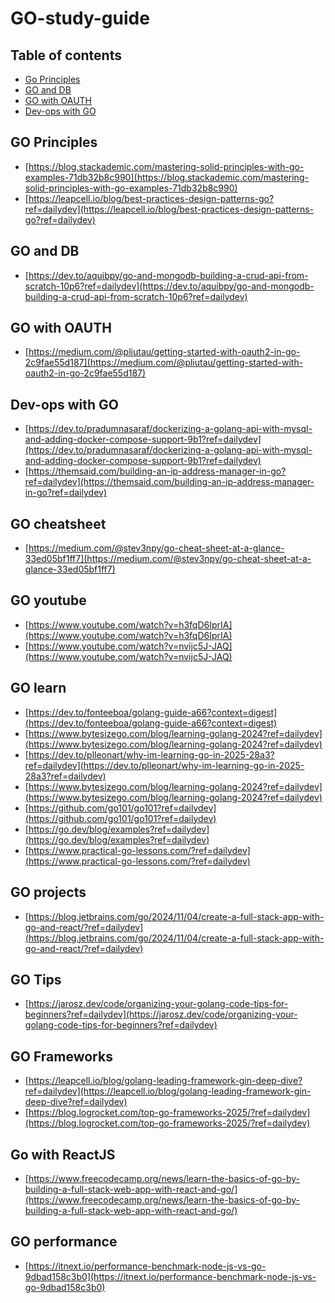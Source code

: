 # GO-study-guide

## Table of contents

- [Go Principles](#go-principles)
- [GO and DB](#go-and-db)
- [GO with OAUTH](#go-with-oauth)
- [Dev-ops with GO](#dev-ops-with-go)

## GO Principles
- [https://blog.stackademic.com/mastering-solid-principles-with-go-examples-71db32b8c990](https://blog.stackademic.com/mastering-solid-principles-with-go-examples-71db32b8c990)<br>
- [https://leapcell.io/blog/best-practices-design-patterns-go?ref=dailydev](https://leapcell.io/blog/best-practices-design-patterns-go?ref=dailydev)<br>

## GO and DB
- [https://dev.to/aquibpy/go-and-mongodb-building-a-crud-api-from-scratch-10p6?ref=dailydev](https://dev.to/aquibpy/go-and-mongodb-building-a-crud-api-from-scratch-10p6?ref=dailydev)<br>

## GO with OAUTH
- [https://medium.com/@pliutau/getting-started-with-oauth2-in-go-2c9fae55d187](https://medium.com/@pliutau/getting-started-with-oauth2-in-go-2c9fae55d187)<br>

## Dev-ops with GO
- [https://dev.to/pradumnasaraf/dockerizing-a-golang-api-with-mysql-and-adding-docker-compose-support-9b1?ref=dailydev](https://dev.to/pradumnasaraf/dockerizing-a-golang-api-with-mysql-and-adding-docker-compose-support-9b1?ref=dailydev)<br>
- [https://themsaid.com/building-an-ip-address-manager-in-go?ref=dailydev](https://themsaid.com/building-an-ip-address-manager-in-go?ref=dailydev)<br>

## GO cheatsheet 
- [https://medium.com/@stev3npy/go-cheat-sheet-at-a-glance-33ed05bf1ff7](https://medium.com/@stev3npy/go-cheat-sheet-at-a-glance-33ed05bf1ff7)<br>

## GO youtube
- [https://www.youtube.com/watch?v=h3fqD6IprIA](https://www.youtube.com/watch?v=h3fqD6IprIA)<br>
- [https://www.youtube.com/watch?v=nvijc5J-JAQ](https://www.youtube.com/watch?v=nvijc5J-JAQ)<br>

## GO learn
- [https://dev.to/fonteeboa/golang-guide-a66?context=digest](https://dev.to/fonteeboa/golang-guide-a66?context=digest)<br>
- [https://www.bytesizego.com/blog/learning-golang-2024?ref=dailydev](https://www.bytesizego.com/blog/learning-golang-2024?ref=dailydev)<br>
- [https://dev.to/plleonart/why-im-learning-go-in-2025-28a3?ref=dailydev](https://dev.to/plleonart/why-im-learning-go-in-2025-28a3?ref=dailydev)<br>
- [https://www.bytesizego.com/blog/learning-golang-2024?ref=dailydev](https://www.bytesizego.com/blog/learning-golang-2024?ref=dailydev)<br>
- [https://github.com/go101/go101?ref=dailydev](https://github.com/go101/go101?ref=dailydev)<br>
- [https://go.dev/blog/examples?ref=dailydev](https://go.dev/blog/examples?ref=dailydev)<br>
- [https://www.practical-go-lessons.com/?ref=dailydev](https://www.practical-go-lessons.com/?ref=dailydev)<br>

## GO projects
- [https://blog.jetbrains.com/go/2024/11/04/create-a-full-stack-app-with-go-and-react/?ref=dailydev](https://blog.jetbrains.com/go/2024/11/04/create-a-full-stack-app-with-go-and-react/?ref=dailydev)<br>

## GO Tips
- [https://jarosz.dev/code/organizing-your-golang-code-tips-for-beginners?ref=dailydev](https://jarosz.dev/code/organizing-your-golang-code-tips-for-beginners?ref=dailydev)<br>

## GO Frameworks
- [https://leapcell.io/blog/golang-leading-framework-gin-deep-dive?ref=dailydev](https://leapcell.io/blog/golang-leading-framework-gin-deep-dive?ref=dailydev)<br>
- [https://blog.logrocket.com/top-go-frameworks-2025/?ref=dailydev](https://blog.logrocket.com/top-go-frameworks-2025/?ref=dailydev)<br>

## Go with ReactJS
- [https://www.freecodecamp.org/news/learn-the-basics-of-go-by-building-a-full-stack-web-app-with-react-and-go/](https://www.freecodecamp.org/news/learn-the-basics-of-go-by-building-a-full-stack-web-app-with-react-and-go/)<br>

## GO performance
- [https://itnext.io/performance-benchmark-node-js-vs-go-9dbad158c3b0](https://itnext.io/performance-benchmark-node-js-vs-go-9dbad158c3b0)<br>
